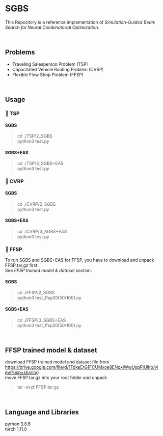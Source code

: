 # SGBS

This Repository is a reference implementation of *Simulation-Guided Beam Search for Neural Combinatorial Optimization*.

<br>

## Problems
* Traveling Salesperson Problem (TSP)  
* Capacitated Vehicle Routing Problem (CVRP)  
* Flexible Flow Shop Problem (FFSP)   

<br>

## Usage

### 🌱 TSP

#### SGBS
> cd ./TSP/2_SGBS  
> python3 test.py

#### SGBS+EAS
> cd ./TSP/3_SGBS+EAS  
> python3 test.py

### 🌱 CVRP

#### SGBS
> cd ./CVRP/2_SGBS  
> python3 test.py

#### SGBS+EAS
> cd ./CVRP/3_SGBS+EAS  
> python3 test.py

### 🌱 FFSP

To run SGBS and SGBS+EAS for FFSP, you have to download and unpack FFSP.tar.gz first.  
See *FFSP trained model & dataset* section.  

#### SGBS
> cd ./FFSP/2_SGBS  
> python3 test_ffsp20(50/100).py

#### SGBS+EAS
> cd ./FFSP/3_SGBS+EAS  
> python3 test_ffsp20(50/100).py

<br>

## FFSP trained model & dataset
download FFSP trained model and dataset file from https://drive.google.com/file/d/1TdkeErG1FCUMxoe8ENpxiWwUopPIUikb/view?usp=sharing  
move FFSP.tar.gz into your root folder and unpack
> tar -xvzf FFSP.tar.gz

<br>

## Language and Libraries
python 3.8.6  
torch 1.11.0

<!--
**sgbs-neurips/sgbs-neurips** is a ✨ _special_ ✨ repository because its `README.md` (this file) appears on your GitHub profile.

Here are some ideas to get you started:

- 🔭 I’m currently working on ...
- 🌱 I’m currently learning ...
- 👯 I’m looking to collaborate on ...
- 🤔 I’m looking for help with ...
- 💬 Ask me about ...
- 📫 How to reach me: ...
- 😄 Pronouns: ...
- ⚡ Fun fact: ...
-->
